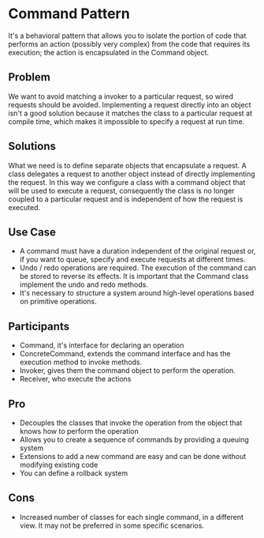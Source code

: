 # Command Pattern

It's a behavioral pattern that allows you to isolate the portion of code that performs an action (possibly very complex) from the code that requires its execution; the action is encapsulated in the Command object.

## Problem

We want to avoid matching a invoker to a particular request, so wired requests should be avoided.
Implementing a request directly into an object isn't a good solution because it matches the class to a particular request at compile time, which makes it impossible to specify a request at run time.

## Solutions

What we need is to define separate objects that encapsulate a request. A class delegates a request to another object instead of directly implementing the request.
In this way we configure a class with a command object that will be used to execute a request, consequently the class is no longer coupled to a particular request and is independent of how the request is executed.

## Use Case

- A command must have a duration independent of the original request or, if you want to queue, specify and execute requests at different times.
- Undo / redo operations are required. The execution of the command can be stored to reverse its effects. It is important that the Command class implement the undo and redo methods.
- It's necessary to structure a system around high-level operations based on primitive operations.

## Participants

- Command, it's interface for declaring an operation
- ConcreteCommand, extends the command interface and has the execution method to invoke methods.
- Invoker, gives them the command object to perform the operation.
- Receiver, who execute the actions

## Pro

- Decouples the classes that invoke the operation from the object that knows how to perform the operation
- Allows you to create a sequence of commands by providing a queuing system
- Extensions to add a new command are easy and can be done without modifying existing code
- You can define a rollback system

## Cons

- Increased number of classes for each single command, in a different view. It may not be preferred in some specific scenarios.
